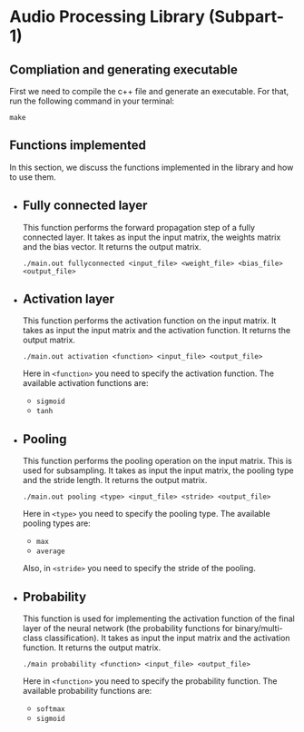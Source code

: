 # Audio Processing Library (Subpart-1)

## Compliation and generating executable

First we need to compile the c++ file and generate an executable. For that, run the following command in your terminal:

```console
make
```

## Functions implemented

In this section, we discuss the functions implemented in the library and how to use them.

* ## Fully connected layer
  
    This function performs the forward propagation step of a fully connected layer. It takes as input the input matrix, the weights matrix and the bias vector. It returns the output matrix.

  `./main.out fullyconnected <input_file> <weight_file> <bias_file> <output_file> `

* ## Activation layer

    This function performs the activation function on the input matrix. It takes as input the input matrix and the activation function. It returns the output matrix.

    `./main.out activation <function> <input_file> <output_file>`

    Here in `<function>` you need to specify the activation function. The available activation functions are:
    * `sigmoid`
    * `tanh`
  
* ## Pooling 

    This function performs the pooling operation on the input matrix. This is used for subsampling. It takes as input the input matrix, the pooling type and the stride length. It returns the output matrix.

    `./main.out pooling <type> <input_file> <stride> <output_file>`

    Here in `<type>` you need to specify the pooling type. The available pooling types are:
    * `max`
    * `average`

    Also, in `<stride>` you need to specify the stride of the pooling.
* ## Probability

    This function is used for implementing the activation function of the final layer of the neural network (the probability functions for binary/multi-class classification). It takes as input the input matrix and the activation function. It returns the output matrix.

    `./main probability <function> <input_file> <output_file>`

    Here in `<function>` you need to specify the probability function. The available probability functions are:
    * `softmax`
    * `sigmoid`